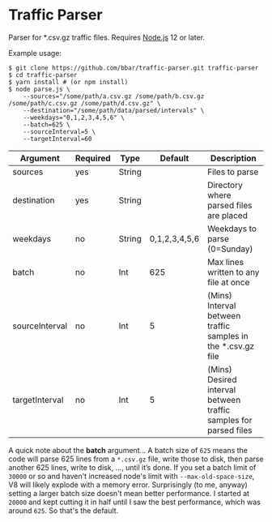 # Traffic Parser

Parser for *.csv.gz traffic files. Requires [Node.js](https://nodejs.org) 12 or later.

Example usage:

    $ git clone https://github.com/bbar/traffic-parser.git traffic-parser
    $ cd traffic-parser
    $ yarn install # (or npm install)
    $ node parse.js \
        --sources="/some/path/a.csv.gz /some/path/b.csv.gz /some/path/c.csv.gz /some/path/d.csv.gz" \
        --destination="/some/path/data/parsed/intervals" \
        --weekdays="0,1,2,3,4,5,6" \
        --batch=625 \
        --sourceInterval=5 \
        --targetInterval=60
        

|Argument|Required|Type|Default|Description|
|--|--|--|--|--|
|sources|yes|String||Files to parse|
|destination|yes|String||Directory where parsed files are placed|
|weekdays|no|String|0,1,2,3,4,5,6|Weekdays to parse (0=Sunday)
|batch|no|Int|625|Max lines written to any file at once|
|sourceInterval|no|Int|5|(Mins) Interval between traffic samples in the *.csv.gz file
|targetInterval|no|Int|5|(Mins) Desired interval between traffic samples for parsed files

A quick note about the **batch** argument... A batch size of `625` means the code will parse 625 lines from a `*.csv.gz` file, write those to disk, then parse another 625 lines, write to disk, …, until it’s done. If you set a batch limit of `30000` or so and haven't increased node's limit with `--max-old-space-size`, V8 will likely explode with a memory error. Surprisingly (to me, anyway) setting a larger batch size doesn't mean better performance. I started at `20000` and kept cutting it in half until I saw the best performance, which was around `625`. So that's the default.